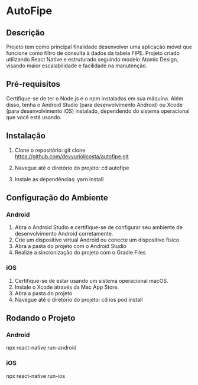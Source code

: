 # AutoFipe

## Descrição

Projeto tem como principal finalidade desenvolver uma aplicação móvel que funcione como filtro de consulta à dados da tabela FIPE. Projeto criado utilizando React Native e estruturado seguindo modelo Atomic Design, visando maior escalabilidade e facilidade na manutenção.

## Pré-requisitos

Certifique-se de ter o Node.js e o npm instalados em sua máquina. Além disso, tenha o Android Studio (para desenvolvimento Android) ou Xcode (para desenvolvimento iOS) instalado, dependendo do sistema operacional que você está usando.

## Instalação

1. Clone o repositório:
    git clone https://github.com/devyuriolicosta/autofipe.git

2. Navegue até o diretório do projeto:
    cd autofipe

3. Instale as dependências:
   yarn install

## Configuração do Ambiente

### Android
1. Abra o Android Studio e certifique-se de configurar seu ambiente de desenvolvimento Android corretamente.
2. Crie um dispositivo virtual Android ou conecte um dispositivo físico.
3. Abra a pasta do projeto com o Android Studio
4. Realize a sincronização do projeto com o Gradle Files

### iOS
1. Certifique-se de estar usando um sistema operacional macOS.
2. Instale o Xcode através da Mac App Store.
3. Abra a pasta do projeto
4. Navegue até o diretório do projeto:
   cd ios
   pod install

## Rodando o Projeto

### Android
npx react-native run-android

### iOS
npx react-native run-ios